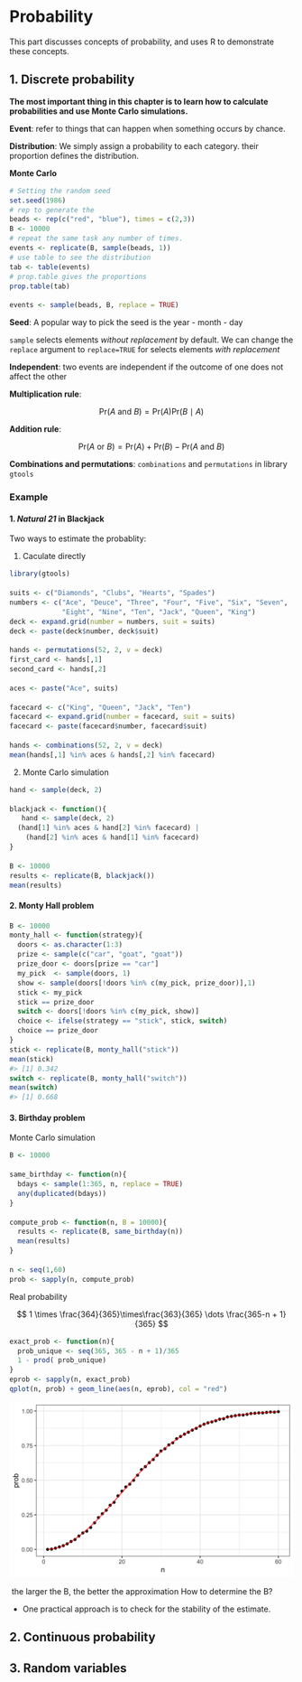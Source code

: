 # Probability

This part discusses concepts of probability, and uses R to demonstrate these concepts.

## 1. Discrete probability

**The most important thing in this chapter is to learn how to calculate probabilities and use Monte Carlo simulations.**

**Event**: refer to things that can happen when something occurs by chance.

**Distribution**: We simply assign a probability to each category. their proportion defines the distribution.

**Monte Carlo**

```r
# Setting the random seed
set.seed(1986)
# rep to generate the
beads <- rep(c("red", "blue"), times = c(2,3))
B <- 10000
# repeat the same task any number of times.
events <- replicate(B, sample(beads, 1))
# use table to see the distribution
tab <- table(events)
# prop.table gives the proportions
prop.table(tab)

events <- sample(beads, B, replace = TRUE)
```

**Seed**: A popular way to pick the seed is the year - month - day

`sample` selects elements _without replacement_ by default. We can change the `replace` argument to `replace=TRUE` for selects elements _with replacement_

**Independent**: two events are independent if the outcome of one does not affect the other

**Multiplication rule**:

$$
\mbox{Pr}(A \mbox{ and } B) = \mbox{Pr}(A)\mbox{Pr}(B \mid A)
$$

**Addition rule**:

$$
\mbox{Pr}(A \mbox{ or } B) = \mbox{Pr}(A) + \mbox{Pr}(B) - \mbox{Pr}(A \mbox{ and } B)
$$

**Combinations and permutations**: `combinations` and `permutations` in library `gtools`

### Example

#### 1. _Natural 21_ in Blackjack

Two ways to estimate the probablity:
1. Caculate directly

```r
library(gtools)

suits <- c("Diamonds", "Clubs", "Hearts", "Spades")
numbers <- c("Ace", "Deuce", "Three", "Four", "Five", "Six", "Seven", 
             "Eight", "Nine", "Ten", "Jack", "Queen", "King")
deck <- expand.grid(number = numbers, suit = suits)
deck <- paste(deck$number, deck$suit)

hands <- permutations(52, 2, v = deck)
first_card <- hands[,1]
second_card <- hands[,2]

aces <- paste("Ace", suits)

facecard <- c("King", "Queen", "Jack", "Ten")
facecard <- expand.grid(number = facecard, suit = suits)
facecard <- paste(facecard$number, facecard$suit)

hands <- combinations(52, 2, v = deck)
mean(hands[,1] %in% aces & hands[,2] %in% facecard)
```

2. Monte Carlo simulation

```r
hand <- sample(deck, 2) 

blackjack <- function(){
   hand <- sample(deck, 2)
  (hand[1] %in% aces & hand[2] %in% facecard) | 
    (hand[2] %in% aces & hand[1] %in% facecard)
}

B <- 10000
results <- replicate(B, blackjack())
mean(results)
```

#### 2. Monty Hall problem

```r
B <- 10000
monty_hall <- function(strategy){
  doors <- as.character(1:3)
  prize <- sample(c("car", "goat", "goat"))
  prize_door <- doors[prize == "car"]
  my_pick  <- sample(doors, 1)
  show <- sample(doors[!doors %in% c(my_pick, prize_door)],1)
  stick <- my_pick
  stick == prize_door
  switch <- doors[!doors %in% c(my_pick, show)]
  choice <- ifelse(strategy == "stick", stick, switch)
  choice == prize_door
}
stick <- replicate(B, monty_hall("stick"))
mean(stick)
#> [1] 0.342
switch <- replicate(B, monty_hall("switch"))
mean(switch)
#> [1] 0.668
```

#### 3. Birthday problem

Monte Carlo simulation

```r
B <- 10000

same_birthday <- function(n){
  bdays <- sample(1:365, n, replace = TRUE)
  any(duplicated(bdays))
}

compute_prob <- function(n, B = 10000){
  results <- replicate(B, same_birthday(n))
  mean(results)
}

n <- seq(1,60)
prob <- sapply(n, compute_prob)
```

Real probability

$$
1 \times \frac{364}{365}\times\frac{363}{365} \dots \frac{365-n + 1}{365}
$$

```r
exact_prob <- function(n){
  prob_unique <- seq(365, 365 - n + 1)/365 
  1 - prod( prob_unique)
}
eprob <- sapply(n, exact_prob)
qplot(n, prob) + geom_line(aes(n, eprob), col = "red")
```

![birthday-problem-exact-probabilities](asset/birthday-problem-exact-probabilities.png)

 the larger the B, the better the approximation How to determine the B?

- One practical approach is to check for the stability of the estimate.

## 2. Continuous probability

## 3. Random variables